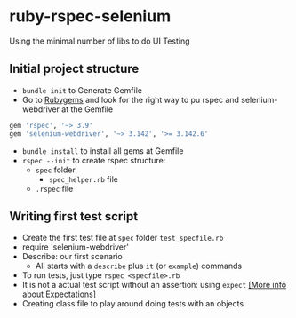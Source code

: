 
# ruby-rspec-selenium

Using the minimal number of libs to do UI Testing

## Initial project structure

- `bundle init` to Generate Gemfile
- Go to [Rubygems](https://rubygems.org) and look for the right way to pu rspec and selenium-webdriver at the Gemfile

```ruby
gem 'rspec', '~> 3.9'
gem 'selenium-webdriver', '~> 3.142', '>= 3.142.6'
```

- `bundle install` to install all gems at Gemfile
- `rspec --init` to create rspec structure:
  - `spec` folder
    - `spec_helper.rb` file
  - `.rspec` file

## Writing first test script

- Create the first test file at `spec` folder `test_specfile.rb`
- require 'selenium-webdriver'
- Describe: our first scenario
  - All starts with a `describe` plus `it` (or `example`) commands
- To run tests, just type `rspec <specfile>.rb`
- It is not a actual test script without an assertion: using `expect` [[More info about Expectations]](https://www.rubydoc.info/gems/rspec-expectations/RSpec/Expectations)
- Creating class file to play around doing tests with an objects
